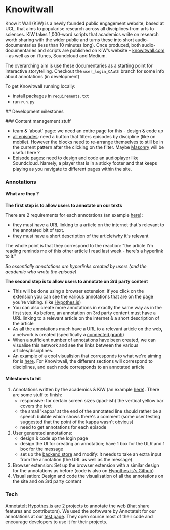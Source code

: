 Knowitwall
==========
Know it Wall (KiW) is a newly founded public engagement website, based at UCL, that aims to popularise research across all disciplines from arts to sciences.
KiW takes 1,000-word scripts that academics write on research worth sharing with the wider public and turns these into short audio-documentaries (less than 10 minutes long). Once produced, both audio-documentaries and scripts are published on KiW’s website – [knowitwall.com](http://knowitwall.com/) – as well as on iTunes, Soundcloud and Medium.

The overarching aim is use these documentaries as a starting point for interactive storytelling. Checkout the `user_login_OAuth` branch for some info about annotations (in development)

To get Knowitwall running locally:

- install packages in `requirements.txt`
- run `run.py`

## Development milestones

### Content management stuff

- team & 'about' page: we need an entire page for this - design & code up
- [all episodes](http://knowitwall.com/all_episodes): need a button that filters episodes by discipline (like on mobile). However the blocks need to re-arrange themselves to still be in the current pattern after the clicking on the filter. Maybe [Masonry](http://masonry.desandro.com/) will be useful here ?
- [Episode pages](http://knowitwall.com/episodes/spanish_forger): need to design and code an audioplayer like Soundcloud. Namely, a player that is in a sticky footer and that keeps playing as you navigate to different pages within the site.

### Annotations

#### What are they ?

**The first step is to allow users to annotate on our texts**

There are 2 requirements for each annotations (an example [here](http://knowitwall.com/audiodoc_annotations/ganymede)):
- they must have a URL linking to a article on the internet that's relevant to the annotated bit of text.
- they must have a short description of the article/why it's relevant

The whole point is that they correspond to the reaction: "the article I'm reading reminds me of this other article I read last week - here's a hyperlink to it."

_So essentially annotations are hyperlinks created by users (and the academic who wrote the episode)_


**The second step is to allow users to annotate on 3rd party content**


- This will be done using a browser extension: if you click on the extension you can see the various annotations that are on the page you're visiting. (like [Hypothes.is](http://hypothes.is/))
- You can also create more annotations in exactly the same way as in the first step. As before, an annotation on 3rd party content must have a URL linking to a relevant article on the internet & a short description of the article
- As all the annotations much have a URL to a relevant article on the web, a network is created (specifically a [connected graph](http://mathworld.wolfram.com/ConnectedGraph.html))
- When a sufficient number of annotations have been created, we can visualise this network and see the links between the various articles/disciplines.
- An example of a cool visualision that corresponds to what we're aiming for is [here](https://www.quantamagazine.org/20150803-physics-theories-map/). For Knowitwall, the different sections will correspond to disciplines, and each node corresponds to an annotated article

#### Milestones to hit

1. Annotations written by the academics & KiW (an example [here](http://knowitwall.com/audiodoc_annotations/ganymede)). There are some stuff to finish:
    - responsive: for certain screen sizes (ipad-ish) the vertical yellow bar covers the text
    - the small 'kappa' at the end of the annotated line should rather be a speech bubble which shows there's a comment (some user testing suggested that the point of the kappa wasn't obvious)
    - need to get annotations for each episode
2. User generated annotations:
    - design & code up the login page
    - design the UI for creating an annotation; have 1 box for the ULR and 1 box for the message
    - set up the [backend store](https://github.com/openannotation/annotator-store) and modify: it needs to take an extra input from the annotation (the URL as well as the message)
3. Browser extension: Set up the browser extension with a similar design for the annotations as before (code is also on [Hypothes.is's Github](https://github.com/hypothesis/browser-extension))
4. Visualisation: Design and code the visualisation of all the annotations on the site and on 3rd party content

### Tech

[AnnotateIt](http://annotateit.org/) [Hypothes.is](https://hypothes.is/) are 2 projects to annotate the web (that share features and contributors). We used the softwware by AnnotateIt for our annotations at our [test page](http://knowitwall.com/audiodoc_annotations/ganymede). They open source most of their code and encourage developers to use it for their projects.
